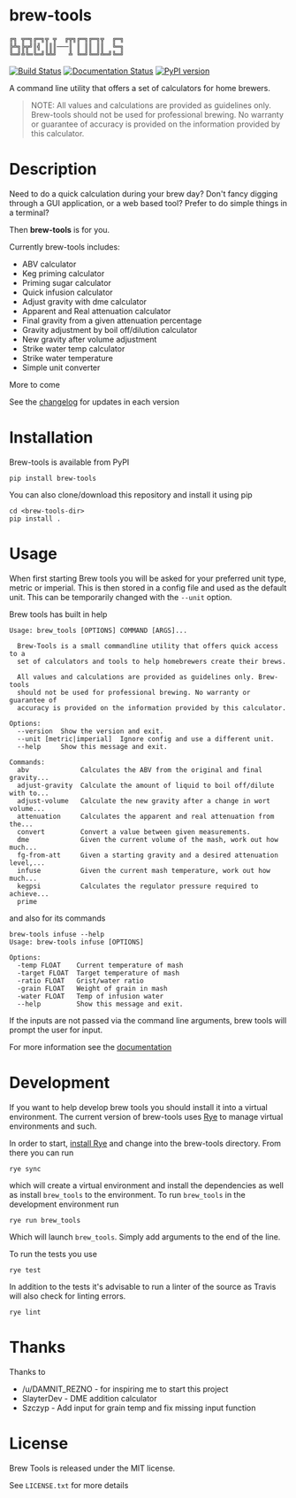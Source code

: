 brew-tools
==========

```
╔╗ ╦═╗╔═╗╦ ╦  ╔╦╗╔═╗╔═╗╦  ╔═╗
╠╩╗╠╦╝║╣ ║║║───║ ║ ║║ ║║  ╚═╗
╚═╝╩╚═╚═╝╚╩╝   ╩ ╚═╝╚═╝╩═╝╚═╝
```
[![Build Status](https://travis-ci.com/Svenito/brew-tools.svg?branch=main)](https://app.travis-ci.com/github/Svenito/brew-tools)
[![Documentation Status](https://readthedocs.org/projects/brew-tools/badge/?version=latest)](https://brew-tools.readthedocs.io/en/latest/?badge=latest)
[![PyPI version](https://badge.fury.io/py/brew-tools.svg)](https://badge.fury.io/py/brew-tools)

A command line utility that offers a set of calculators for home brewers.

> NOTE: All values and calculations are provided as guidelines only.
> Brew-tools should not be used for professional brewing. No warranty or guarantee of
> accuracy is provided on the information provided by this calculator.

Description
===========

Need to do a quick calculation during your brew day?
Don't fancy digging through a GUI application, or a web based tool?
Prefer to do simple things in a terminal?

Then **brew-tools** is for you.

Currently brew-tools includes:

* ABV calculator
* Keg priming calculator
* Priming sugar calculator
* Quick infusion calculator
* Adjust gravity with dme calculator
* Apparent and Real attenuation calculator
* Final gravity from a given attenuation percentage
* Gravity adjustment by boil off/dilution calculator
* New gravity after volume adjustment
* Strike water temp calculator
* Strike water temperature
* Simple unit converter

More to come

See the [changelog](CHANGELOG.rst) for updates in each version

Installation
============

Brew-tools is available from PyPI

    pip install brew-tools

You can also clone/download this repository and install it using pip

    cd <brew-tools-dir>
    pip install .

Usage
=====

When first starting Brew tools you will be asked for your preferred unit type, metric or imperial.
This is then stored in a config file and used as the default unit. This can be temporarily
changed with the `--unit` option.

Brew tools has built in help

```
Usage: brew_tools [OPTIONS] COMMAND [ARGS]...

  Brew-Tools is a small commandline utility that offers quick access to a
  set of calculators and tools to help homebrewers create their brews.

  All values and calculations are provided as guidelines only. Brew-tools
  should not be used for professional brewing. No warranty or guarantee of
  accuracy is provided on the information provided by this calculator.

Options:
  --version  Show the version and exit.
  --unit [metric|imperial]  Ignore config and use a different unit.
  --help     Show this message and exit.

Commands:
  abv             Calculates the ABV from the original and final gravity...
  adjust-gravity  Calculate the amount of liquid to boil off/dilute with to...
  adjust-volume   Calculate the new gravity after a change in wort volume...
  attenuation     Calculates the apparent and real attenuation from the...
  convert         Convert a value between given measurements.
  dme             Given the current volume of the mash, work out how much...
  fg-from-att     Given a starting gravity and a desired attenuation level,...
  infuse          Given the current mash temperature, work out how much...
  kegpsi          Calculates the regulator pressure required to achieve...
  prime 
```

and also for its commands

```
brew-tools infuse --help
Usage: brew-tools infuse [OPTIONS]

Options:
  -temp FLOAT    Current temperature of mash
  -target FLOAT  Target temperature of mash
  -ratio FLOAT   Grist/water ratio
  -grain FLOAT   Weight of grain in mash
  -water FLOAT   Temp of infusion water
  --help         Show this message and exit.
```

If the inputs are not passed via the command line arguments, brew tools will
prompt the user for input.

For more information see the [documentation](https://brew-tools.readthedocs.io/en/latest/)

Development
===========

If you want to help develop brew tools you should install it into a
virtual environment. The current version of brew-tools uses [Rye](https://rye.astral.sh/) 
to manage virtual environments and such.

In order to start, [install Rye](https://rye.astral.sh/guide/installation/)
and change into the brew-tools directory. From there you can run

    rye sync

which will create a virtual environment and install the dependencies as well as install
`brew_tools` to the environment.
To run `brew_tools` in the development environment run

    rye run brew_tools

Which will launch  `brew_tools`. Simply add arguments to the end of the line.

To run the tests you use

    rye test

In addition to the tests it's advisable to run a linter of the source as Travis
will also check for linting errors.

    rye lint

Thanks
======

Thanks to

* /u/DAMNIT_REZNO - for inspiring me to start this project
* SlayterDev - DME addition calculator
* Szczyp - Add input for grain temp and fix missing input function

License
=======

Brew Tools is released under the MIT license.

See `LICENSE.txt` for more details
